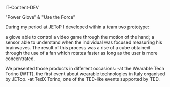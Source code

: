IT-Content-DEV

"Power Glove" & "Use the Force"

During my period at JEToP I developed within a team two prototype:

a glove able to control a video game through the motion of the hand;
a sensor able to understand when the individual was focused measuring his brainwaves.
The result of this process was a rise of a cube obtained through the use of a fan which rotates faster as long as the user is more concentrated.

We presented those products in different occasions: -at the Wearable Tech Torino (WTT), the first event about wearable technologies in Italy organised by JETop. -at TedX Torino, one of the TED-like events supported by TED.
